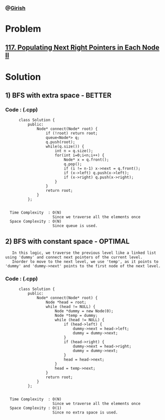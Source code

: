 ### @[Girish](https://www.linkedin.com/in/girish-sudhakar/)

# Problem

## [117. Populating Next Right Pointers in Each Node II](https://leetcode.com/problems/populating-next-right-pointers-in-each-node-ii/)


# Solution 

## 1) BFS with extra space - BETTER

       
      
      
   ### Code : (.cpp)
    
          class Solution {
              public:
                  Node* connect(Node* root) {
                      if (!root) return root;
                      queue<Node*> q;
                      q.push(root);
                      while(q.size()) {
                          int n = q.size();
                          for(int i=0;i<n;i++) {
                              Node* x = q.front();
                              q.pop();
                              if (i != n-1) x->next = q.front();
                              if (x->left) q.push(x->left);
                              if (x->right) q.push(x->right);
                          }
                      }
                      return root;
                  }
              };

 
      Time Complexity  : O(N) 
                         Since we traverse all the elements once
      Space Complexity : O(N)
                         Since queue is used.
                         
                         
                         
## 2) BFS with constant space - OPTIMAL

       In this logic, we traverse the previous level like a linked list using 'dummy' and connect next pointers of the current level.
       Inorder to move to the next level, we use 'temp', as it points to 'dummy' and 'dummy->next' points to the first node of the next level.
      
      
   ### Code : (.cpp)
    
          class Solution {
              public:
                  Node* connect(Node* root) {
                      Node *head = root;
                      while (head != NULL) {
                          Node *dummy = new Node(0);
                          Node *temp = dummy;
                          while (head != NULL) {
                              if (head->left) {
                                  dummy->next = head->left;
                                  dummy = dummy->next;
                              }
                              if (head->right) {
                                  dummy->next = head->right;
                                  dummy = dummy->next;
                              }
                              head = head->next;
                          }
                          head = temp->next;
                      }
                      return root;
                  }
              };

 
      Time Complexity  : O(N) 
                         Since we traverse all the elements once
      Space Complexity : O(1)
                         Since no extra space is used.                         
